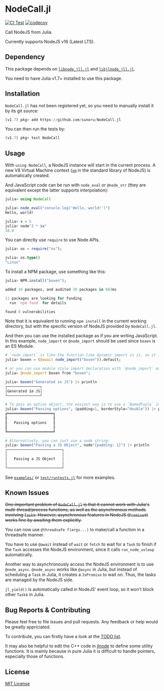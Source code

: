 # NodeCall.jl

[![CI Test](https://github.com/sunoru/NodeCall.jl/actions/workflows/CI.yml/badge.svg)](https://github.com/sunoru/NodeCall.jl/actions/workflows/CI.yml)
[![codecov](https://codecov.io/gh/sunoru/NodeCall.jl/branch/main/graph/badge.svg?token=8VQGZEMHAI)](https://codecov.io/gh/sunoru/NodeCall.jl)

Call NodeJS from Julia.

Currently supports NodeJS v16 (Latest LTS).

## Dependency

This package depends on [`libnode_jll.jl`](https://github.com/JuliaBinaryWrappers/libnode_jll.jl)
and [`libjlnode_jll.jl`](https://github.com/JuliaBinaryWrappers/libjlnode_jll.jl).

You need to have Julia v1.7+ installed to use this package.

## Installation

`NodeCall.jl` has not been registered yet, so you need to manually install it by its git source:

```julia
(v1.7) pkg> add https://github.com/sunoru/NodeCall.jl
```

You can then run the tests by:
```julia
(v1.7) pkg> test NodeCall
```

## Usage

With `using NodeCall`, a NodeJS instance will start in the current process. A new V8 Virtual Machine context
([`vm`](https://nodejs.org/docs/latest-v16.x/api/vm.html) in the standard library of NodeJS)
is automatically created.

And JavaScript code can be run with `node_eval` or `@node_str`
(they are equivalent except the latter supports interpolation):

```julia
julia> using NodeCall

julia> node_eval("console.log('Hello, world!')")
Hello, world!

julia> x = 5
julia> node"2 * $x"
10.0
```

You can directly use `require` to use Node APIs.
```julia
julia> os = require("os");

julia> os.type()
"Linux"
```

To install a NPM package, use something like this:
```julia
julia> NPM.install("boxen");

added 19 packages, and audited 20 packages in 683ms

11 packages are looking for funding
  run `npm fund` for details

found 0 vulnerabilities
```
Note that it is equivalent to running `npm install` in the current working directory, but with
the specific version of NodeJS provided by `NodeCall.jl`.

And then you can use the installed package as if you are writing JavaScript.
In this example, `node_import` or `@node_import` should be used since `boxen` is an ES Module.

```julia
# `node_import` is like the function-like dynamic import in js, so it is asynchronous and should be awaited.
julia> boxen = (@await node_import("boxen")).default;

# or you can use module style import declaration with `@node_import` macro.
julia> @node_import boxen from "boxen";

julia> boxen("Generated in JS") |> println
┌───────────────┐
│Generated in JS│
└───────────────┘

# To pass an option object, the easiest way is to use a `NamedTuple` in Julia:
julia> boxen("Passing options", (padding=1, borderStyle="double")) |> println
╔═════════════════════╗
║                     ║
║   Passing options   ║
║                     ║
╚═════════════════════╝

# Alternatively, you can just use a node string:
julia> boxen("Passing a JS Object", node"{padding: 1}") |> println
┌─────────────────────────┐
│                         │
│   Passing a JS Object   │
│                         │
└─────────────────────────┘
```

See [`examples/`](./examples) or [`test/runtests.jl`](./test/runtests.jl) for more examples.

## Known Issues

~~One important problem of `NodeCall.jl` is that it cannot work with Julia's
multi-thread/process functions, as well as the asynchronous methods involving `Task`s.
However, asynchronous features in NodeJS (`Promise`s) works fine by
awaiting them explicitly.~~

You can now use `@threadsafe f(args...)` to make/call a function in a threadsafe manner.

You have to use `@await` instead of `wait` or `fetch` to wait for a `Task` to finish if
the `Task` accesses the NodeJS environment, since it calls `run_node_uvloop` automatically.

Another way to asynchronously access the NodeJS environment is to use `@node_async`.
`@node_async` works like `@async` in Julia, but instead of scheduling a `Task` in Julia,
it creates a `JsPromise` to wait on. Thus, the tasks are managed by the NodeJS side.

`jl_yield()` is automatically called in NodeJS' event loop, so it won't block other `Task`s in Julia.

## Bug Reports & Contributing

Please feel free to file issues and pull requests. Any feedback or help would be greatly appriciated.

To contribute, you can firstly have a look at the [TODO list](https://github.com/sunoru/NodeCall.jl/issues/3).

It may also be helpful to edit the C++ code in [jlnode](https://github.com/sunoru/jlnode)
to define some utility functions.
It is mainly because in pure Julia it is difficult to handle pointers, especially those of functions.

## License

[MIT License](./LICENSE)
